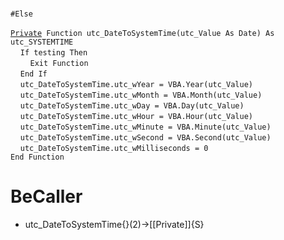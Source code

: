 &nbsp;  &nbsp;  &nbsp;  &nbsp;  
`#Else`  
&nbsp;  &nbsp;  &nbsp;  &nbsp;  
[`Private`](Private)` Function utc_DateToSystemTime(utc_Value As Date) As utc_SYSTEMTIME`  
&nbsp;&nbsp;&nbsp;&nbsp;`If testing Then`  
&nbsp;&nbsp;&nbsp;&nbsp;&nbsp;&nbsp;&nbsp;&nbsp;`Exit Function`  
&nbsp;&nbsp;&nbsp;&nbsp;`End If`  
&nbsp;&nbsp;&nbsp;&nbsp;`utc_DateToSystemTime.utc_wYear = VBA.Year(utc_Value)`  
&nbsp;&nbsp;&nbsp;&nbsp;`utc_DateToSystemTime.utc_wMonth = VBA.Month(utc_Value)`  
&nbsp;&nbsp;&nbsp;&nbsp;`utc_DateToSystemTime.utc_wDay = VBA.Day(utc_Value)`  
&nbsp;&nbsp;&nbsp;&nbsp;`utc_DateToSystemTime.utc_wHour = VBA.Hour(utc_Value)`  
&nbsp;&nbsp;&nbsp;&nbsp;`utc_DateToSystemTime.utc_wMinute = VBA.Minute(utc_Value)`  
&nbsp;&nbsp;&nbsp;&nbsp;`utc_DateToSystemTime.utc_wSecond = VBA.Second(utc_Value)`  
&nbsp;&nbsp;&nbsp;&nbsp;`utc_DateToSystemTime.utc_wMilliseconds = 0`  
`End Function`  


# BeCaller
- utc_DateToSystemTime{}(2)->[[Private]]{S}

